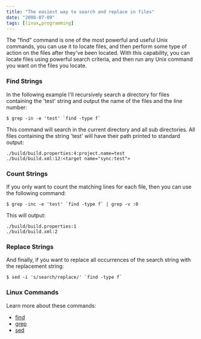 ```yaml
---
title: "The easiest way to search and replace in files"
date: "2008-07-09"
tags: [linux,programming]
---
```


The "find" command is one of the most powerful and useful Unix commands, you can use it to locate files, and then perform some type of action on the files after they've been located. With this capability, you can locate files using powerful search criteria, and then run any Unix command you want on the files you locate.

### Find Strings

In the following example I'll recursively search a directory for files containing the 'test' string and output the name of the files and the line number:

```
$ grep -in -e 'test' `find -type f`
```

This command will search in the current directory and all sub directories. All files containing the string 'test' will have their path printed to standard output:

```
./build/build.properties:4:project.name=test
./build/build.xml:12:<target name="sync:test">
```

### Count Strings

If you only want to count the matching lines for each file, then you can use the following command:

```
$ grep -inc -e 'test' `find -type f` | grep -v :0
```

This will output:

```
./build/build.properties:1
./build/build.xml:2
```

### Replace Strings

And finally, if you want to replace all occurrences of the search string with the replacement string:

```
$ sed -i 's/search/replace/' `find -type f`
```

### Linux Commands

Learn more about these commands:

- [find](http://linux.about.com/od/commands/l/blcmdl1_find.htm)
- [grep](http://linux.about.com/od/commands/l/blcmdl1_grep.htm)
- [sed](http://linux.about.com/od/commands/l/blcmdl1_sed.htm)
